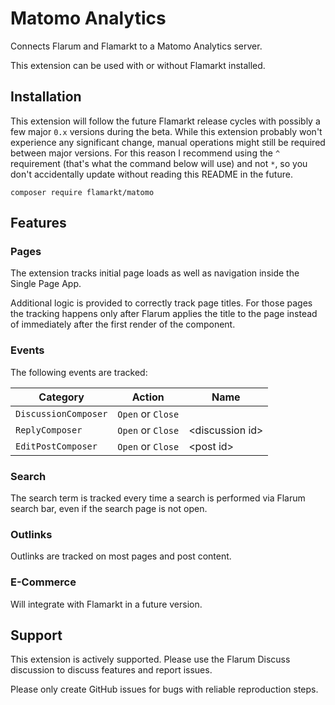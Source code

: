# Matomo Analytics

Connects Flarum and Flamarkt to a Matomo Analytics server.

This extension can be used with or without Flamarkt installed.

## Installation

This extension will follow the future Flamarkt release cycles with possibly a few major `0.x` versions during the beta.
While this extension probably won't experience any significant change, manual operations might still be required between major versions.
For this reason I recommend using the `^` requirement (that's what the command below will use) and not `*`, so you don't accidentally update without reading this README in the future.

    composer require flamarkt/matomo

## Features

### Pages

The extension tracks initial page loads as well as navigation inside the Single Page App.

Additional logic is provided to correctly track page titles.
For those pages the tracking happens only after Flarum applies the title to the page instead of immediately after the first render of the component.

### Events

The following events are tracked:

| Category             | Action            | Name              |
| -------------------- | ----------------- | ----------------- |
| `DiscussionComposer` | `Open` or `Close` |                   |
| `ReplyComposer`      | `Open` or `Close` | \<discussion id\> |
| `EditPostComposer`   | `Open` or `Close` | \<post id\>       |

### Search

The search term is tracked every time a search is performed via Flarum search bar, even if the search page is not open.

### Outlinks

Outlinks are tracked on most pages and post content.

### E-Commerce

Will integrate with Flamarkt in a future version.

## Support

This extension is actively supported.
Please use the Flarum Discuss discussion to discuss features and report issues.

Please only create GitHub issues for bugs with reliable reproduction steps.
